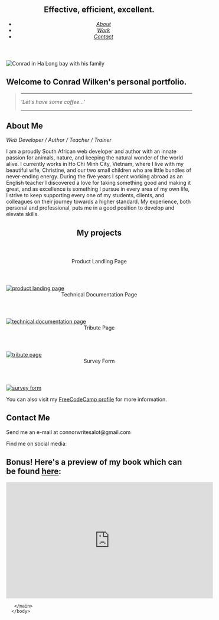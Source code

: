 <!DOCTYPE html>
<html lang="en">
  <head>
    <meta charset="utf-8" />
    <meta name="viewport" content="width=device-width, initial-scale 1.0" />
    <link rel="stylesheet" href="Portfolio.css" />
    <link rel="stylesheet" href="https://use.fontawesome.com/releases/v5.8.2/css/all.css" />
    <title>Conrad Wilken Personal Portfolio Webpage</title>
    </head>
    <body>
      <main>

<section class="head">
        <header id="header" class="nav-heading">
          <h1 class="motto">Effective, efficient, excellent.</h1>
          <nav id="navbar" class="navbar">
            <ul class="nav-list">
              <li><a class="nav-link" href="#About"><em>About</em></a></li>
              <li><a class="nav-link" href="#My_Projects"><em>Work</em></a></li>
              <li><a class="nav-link" href="#Contact"><em>Contact</em></a></li>
            </ul>
          </nav>
        </header>
      </section>

<section id="welcome-section" class="welcome-section">
        <div class="welcome">
          <img src="https://i.imgur.com/AqnfY6F.jpeg" alt="Conrad in Ha Long bay with his family" class="welcome-img" loading="lazy"/>
          <div class="top-left">
        <h1>Welcome to Conrad Wilken's personal portfolio.</h1>
        <blockquote>
          <hr />
          <p class="quote"><em>'Let's have some coffee...'</em></p>
          <hr />
          </blockquote>
        </div>
        </div>
        </section>

<section id="info" class="about">
          <h1 class="info" id="About">About Me</h1><p class="subtitle"><em>Web Developer / Author / Teacher / Trainer</em></p>
          <p class="text">I am a proudly South African web developer and author with an innate passion for animals, nature, and keeping the natural wonder of the world alive. I currently works in Ho Chi Minh City, Vietnam, where I live with my beautiful wife, Christine, and our two small children who are little bundles of never-ending energy. During the five years I spent working abroad as an English teacher I discovered a love for taking something good and making it great, and as excellence is something I pursue in every area of my own life, I strive to keep supporting every one of my students, clients, and colleagues on their journey towards a higher standard. My experience, both personal and professional, puts me in a good position to develop and elevate skills.</p>
          </section>

<section id="projects" class="projects">
  <header id=" My Projects" class="projects-heading"><h1 class="info">My projects</h1></header>
  <div class="project-tile , top"><header class="four">Product Landling Page</header>
              <a class="click" href="http://localhost:9898/Local/FreeCodeCamp%20Projects/Product%20Landing%20Page/ProductLandingPage.html?1F109A23-FDAE-4863-BDEC-75A69E07E968" target="blank"><img src="https://i.imgur.com/tAJbiJb.jpeg" alt="product landing page" loading="lazy" class="product" /></a>
              </div>
  <div class="container">
    <div class="project-tile , left"><header class="one">Technical Documentation Page</header><a href="http://localhost:9898/Local/FreeCodeCamp%20Projects/Technical%20Documentation%20Page/TechnicalDocumentationPage.html?25411714-1C46-4777-88D7-166161E1A805" class="click" target="_blank"><img src="https://i.imgur.com/S4ZVfmO.jpeg" alt="technical documentation page"  loading="lazy" class="doc" /></a>
      </div>
        <div class="project-tile , middle"><header class="two">Tribute Page</header><a href="http://localhost:9898/Local/FreeCodeCamp%20Projects/Tribute%20Page/Tribute.html?0AD6984D-732B-474B-883D-6D3BC617E845" class="click" target="_blank"><img src="https://i.imgur.com/O0j3uMe.jpeg" alt="tribute page" loading="lazy" class="tribute" /></a>
          </div>
          <div class="project-tile , right"><header class="three">Survey Form</header><a href="http://localhost:9898/Local/FreeCodeCamp%20Projects/SurveyForm.html?B9ABFFF9-00F8-4C28-A12F-F25158600477" class="click" target="_blank"><img src="https://i.imgur.com/hU51jrP.jpeg" alt="survey form" loading="lazy" class="form" /></a>
            </div></div>
            <p class="profile">You can also visit my <a id="profile-link" href="https://www.freecodecamp.org/ConradWilken" target="_blank" class="prof">FreeCodeCamp profile</a> for more information.</p>
            </section>

<section id="contact" class="contact">
      <h1 id="Contact" class="info">Contact Me</h1>
      <p class="call">Send me an e-mail at <a>connorwritesalot@gmail.com</a></p>
      <p class="call">Find me on social media:</p>
<div class="social-icons">
       <div class="icon1"><a href="https://www.facebook.com/share/1QcLXBJZKb/?mibextid=wwXIfr"><i class="fab fa-facebook-f"></i></a></div>
        <div class="icon2"><a href="https://www.instagram.com/forbidden_talestm?igsh=N3Z5Z2kzYTlpN28w"><i class="fab fa-instagram"></i></a></div>
        <div class="icon3"><a href="https://youtu.be/N-z07C1kQ0s?si=P3M2RhyPPdRULvCx"><i class="fab fa-youtube"></i></a></div>
        <div class="icon4"><a href="https://www.linkedin.com/in/conradwilken?utm_source=share&utm_campaign=share_via&utm_content=profile&utm_medium=ios_app"><i class="fab fa-linkedin-in"></i></a></div>
        </div></section>

<section class="video"><h1 class="book">Bonus! Here's a preview of my book which can be found <a href="https://www.amazon.com/dp/B0CPLH4M58" target="_blank" class="sell">here</a>:</h1>
    <div class="vid">
    <iframe id="video" width="560" height="315" src="https://www.youtube.com/embed/N-z07C1kQ0s?si=pDXBCSYwmRKyEyHR" title="YouTube video player" frameborder="0" allow="accelerometer; autoplay; clipboard-write; encrypted-media; gyroscope; picture-in-picture; web-share" referrerpolicy="strict-origin-when-cross-origin" allowfullscreen></iframe>
  </div>
</section>

       </main>
      </body>
  </html>

